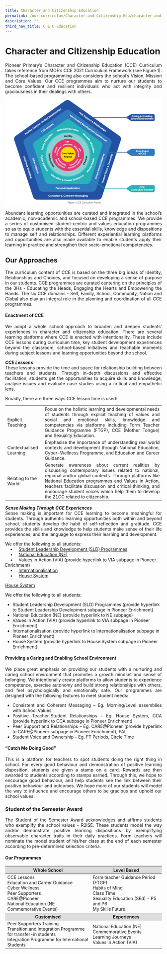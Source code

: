 ```yaml
---
title: Character and Citizenship Education
permalink: /our-curriculum/Character-and-Citizenship-Edu/character-and-citizenship-education/
description: ""
third_nav_title: C & C Education
---
```

# Character and Citizenship Education

<p align="Justify">Pioneer Primary’s Character and Citizenship Education (CCE) Curriculum takes reference from MOE’s CCE 2021 Curriculum Framework (see Figure 1). The school-based programming also considers the school’s Vision, Mission and Core Values. Our CCE programmes aim to nurture our students to become confident and resilient individuals who act with integrity and graciousness in their dealings with others.</p>

![](/images/image1.png)

<p align="Justify">Abundant learning opportunities are curated and integrated in the school’s academic, non-academic and school-based CCE programmes. We provide a series of customised student-centric and values education programmes so as to equip students with the essential skills, knowledge and dispositions to manage self and relationships. Different experiential learning platforms and opportunities are also made available to enable students apply their learning in practice and strengthen their socio-emotional competencies.</p>


## Our Approaches

<p align="Justify">The curriculum content of CCE is based on the three big ideas of Identity, Relationships and Choices, and focused on developing a sense of purpose in our students. CCE programmes are curated centering on the principles of the 3Hs - Educating the Heads, Engaging the Hearts and Empowering the Hands. The six CCE domains - Self, Family, School, Community, Nation and Global also play an integral role in the planning and coordination of all CCE programmes. </p>

#### Enactment of CCE

<p align="Justify">We adopt a whole school approach to broaden and deepen students’ experiences in character and citizenship education. There are several learning platforms where CCE is enacted with intentionality. These include CCE lessons during curriculum time, key student development experiences beyond the classroom, school-based initiatives and teachable moments during subject lessons and learning opportunities beyond the school.</p>



<p align="Justify"> <b><i>CCE Lessons</i></b><br>These lessons provide the time and space for relationship building between teachers and students. Through in-depth discussions and effective facilitation, students get the opportunities to acquire skills and knowledge, analyse issues and evaluate case studies using a critical and empathetic lens.</p>

 

Broadly, there are three ways CCE lesson time is used:

<table>
<tbody>
<tr>
<td>Explicit Teaching</td>
<td>
<div align="Justify">Focus on the holistic learning and developmental needs of students through explicit teaching of values and social and emotional skills, knowledge and competencies via platforms including Form Teacher Guidance Programme (FTGP), CCE (Mother Tongue) and Sexuality Education.</div>
</td>
</tr>
<tr>
<td>Contextualised Learning</td>
<td>
<div align="Justify">Emphasise the importance of understanding real world contexts and development through National Education, Cyber-Wellness Programme, and Education and Career Guidance.</div>
</td>
</tr>
<tr>
<td>Relating to the World</td>
<td>
<div align="Justify">Generate awareness about current realities by discussing contemporary issues related to national, regional and/or global contexts. Through platforms like National Education programmes and Values in Action, teachers facilitate discussion and critical thinking, and encourage student voices which help them to develop the 21CC related to citizenship.</div>
</td>
</tr>
</tbody>
</table>





<p align="Justify"><b><i>Sense Making Through CCE Experiences</i></b><br>Sense making is important for CCE learning to become meaningful for students. Through authentic learning opportunities both within and beyond school, students develop the habit of self-reflection and gratitude. CCE provides the skills and knowledge to help students make sense of their life experiences, and the language to express their learning and development.</p>
 
 We offer the following to all students:<br>
&nbsp; &nbsp; &#x2022; &nbsp; &nbsp;	[Student Leadership Development (SLD) Programmes](/signature-programmes/student-leadership-development)<br>
&nbsp; &nbsp; &#x2022; &nbsp; &nbsp;	[National Education (NE)](/our-curriculum/Character-and-Citizenship-Edu/national-education/)<br>
&nbsp; &nbsp; &#x2022; &nbsp; &nbsp;	Values in Action (VIA) (provide hyperlink to VIA subpage in Pioneer Enrichment)<br>
&nbsp; &nbsp; &#x2022; &nbsp; &nbsp;	[Internationalisation](/signature-programmes/internationalisation)<br>
&nbsp; &nbsp; &#x2022; &nbsp; &nbsp;	[House System](/signature-programmes/house-system)

[House System](/signature-programmes/house-system)
 
 
We offer the following to all students:
* Student Leadership Development (SLD) Programmes (provide hyperlink to Student Leadership Development subpage in Pioneer Enrichment)
* National Education (NE) (provide hyperlink to NE subpage)
* Values in Action (VIA) (provide hyperlink to VIA subpage in Pioneer Enrichment)
* Internationalisation (provide hyperlink to Internationalisation subpage in Pioneer Enrichment)
* House System (provide hyperlink to House System subpage in Pioneer Enrichment)

#### Providing a Caring and Enabling School Environment

<p align="Justify">We place great emphasis on providing our students with a nurturing and caring school environment that promotes a growth mindset and sense of belonging. We intentionally create platforms to allow students to experience competence, exercise autonomy and build strong relationships with others, and feel psychologically and emotionally safe. Our programmes are designed with the following features to meet student needs:</p>
<div align="Justify">

* Consistent and Coherent Messaging – Eg. Morning/Level assemblies with School Values
* Positive Teacher-Student Relationships – Eg. House System, CCA (provide hyperlink to CCA subpage in Pioneer Enrichment)
* Peer Support and Relationships – Eg. CARE@Pioneer (provide hyperlink to CARE@Pioneer subpage in Pioneer Enrichment), PAL
* Student Voice and Ownership – Eg. FT Periods, Circle Time
</div>

#### “Catch Me Doing Good”

<p align="Justify">This is a platform for teachers to spot students doing the right thing in school. For every good behaviour and demonstration of positive learning disposition, students are given a stamp on a card. Rewards are then awarded to students according to stamps earned. Through this, we hope to encourage good behaviour, and help students see the link between their positive behaviour and outcomes.  We hope more of our students will model the way to influence and encourage others to be gracious and uphold our school values.</p>


### Student of the Semester Award

<p align="Justify">The Student of the Semester Award acknowledges and affirms students who exemplify the school values - R2ISE. These students model the way and/or demonstrate positive learning dispositions by exemplifying observable character traits in their daily practices. Form teachers will nominate the model student of his/her class at the end of each semester according to pre-determined selection criteria.</p>

#### Our Programmes


<table>
<thead>
<tr>
	<th style="text-align:center; background-color:#ddd">Whole School</th>
<th style="text-align:center; background-color:#ddd">Level Based</th>
</tr>
</thead>
<tbody>
<tr>
<td>CCE Lessons<br />Education and Career Guidance<br />Cyber Wellness<br />Peer Supporters<br />CARE@Pioneer<br />National Education (NE Commemorative Events)</td>
<td>Form teacher Guidance Period (FTGP)<br />Habits of Mind<br />Class Time<br />Sexuality Education (SEd) - P5 and P6<br />My Skills Future</td>
</tr>
<tr>
<th style="text-align:center; background-color:#ddd">Customised</th>
<th style="text-align:center; background-color:#ddd">Experiences</th>
</tr>
<tr>
<td>Peer Supporters Training<br />Transition and Integration Programme for transfer-in students<br />Integration Programme for International Students</td>
<td>National Education (NE) Commemorative Events<br />Learning Journeys<br />Values in Action (VIA)</td>
</tr>
</tbody>
</table>